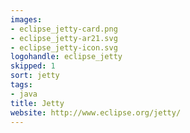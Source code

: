 ```yaml
---
images:
- eclipse_jetty-card.png
- eclipse_jetty-ar21.svg
- eclipse_jetty-icon.svg
logohandle: eclipse_jetty
skipped: 1
sort: jetty
tags:
- java
title: Jetty
website: http://www.eclipse.org/jetty/
---
```

